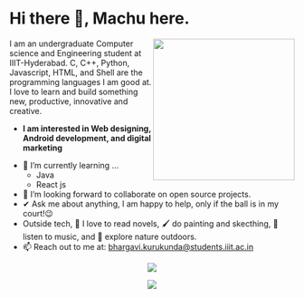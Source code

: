 # Hi there 👋, Machu here. 

<picture> <img align="right" src="https://github.com/7oSkaaa/7oSkaaa/blob/main/Images/Right_Side.gif?raw=true" width = 250px></picture>

I am an undergraduate Computer science and Engineering student at IIIT-Hyderabad. C, C++, Python, Javascript, HTML, and Shell are the programming languages I am good at. I love to learn and build something new, productive, innovative and creative.
* **I am interested in Web designing, Android development, and digital marketing**
- 🌱 I’m currently learning ...
  - Java
  - React js
- 👯 I’m looking forward to collaborate on open source projects.
- ✔ Ask me about anything, I am happy to help, only if the ball is in my court!😉<br>
- Outside tech, 📖 I love to read novels, 🖌️ do painting and skecthing, 🎵 listen to music, and 🌴 explore nature outdoors.
- 📫 Reach out to me at: <a href="bhargavi.kurukunda@students.iiit.ac.in">bhargavi.kurukunda@students.iiit.ac.in</a>
<!--tech stack icons-->
<p align="center">
  <a href="https://skillicons.dev">
    <img src="https://skillicons.dev/icons?i=git,github,css,html,discord,vscode&perline=14" />
  </a>
</p>

<!--Contact info-->
<p align="center">
  <a href="https://skillicons.dev">
    <img src="https://skillicons.dev/icons?i=instagram&perline=14" />
  </a>
</p>

